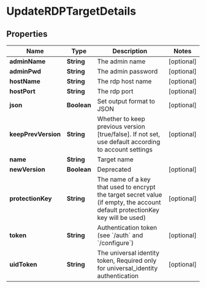 

# UpdateRDPTargetDetails

## Properties

Name | Type | Description | Notes
------------ | ------------- | ------------- | -------------
**adminName** | **String** | The admin name |  [optional]
**adminPwd** | **String** | The admin password |  [optional]
**hostName** | **String** | The rdp host name |  [optional]
**hostPort** | **String** | The rdp port |  [optional]
**json** | **Boolean** | Set output format to JSON |  [optional]
**keepPrevVersion** | **String** | Whether to keep previous version [true/false]. If not set, use default according to account settings |  [optional]
**name** | **String** | Target name | 
**newVersion** | **Boolean** | Deprecated |  [optional]
**protectionKey** | **String** | The name of a key that used to encrypt the target secret value (if empty, the account default protectionKey key will be used) |  [optional]
**token** | **String** | Authentication token (see &#x60;/auth&#x60; and &#x60;/configure&#x60;) |  [optional]
**uidToken** | **String** | The universal identity token, Required only for universal_identity authentication |  [optional]




